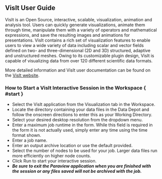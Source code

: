 ## VisIt User Guide


VisIt is an Open Source, interactive, scalable, visualization, animation and analysis tool. Users can quickly generate visualizations, animate them through time, manipulate them with a variety of operators and mathematical expressions, and save the resulting images and animations for presentations. VisIt contains a rich set of visualization features to enable users to view a wide variety of data including scalar and vector fields defined on two- and three-dimensional (2D and 3D) structured, adaptive and unstructured meshes. Owing to its customizable plugin design, VisIt is capable of visualizing data from over 120 different scientific data formats.

More detailed information and VisIt user documentation can be found on the <a href="https://wci.llnl.gov/simulation/computer-codes/visit/" title="VisIt Website" target="_blank">VisIt website</a>.

### How to Start a VisIt Interactive Session in the Workspace { #start }

<ul>
	<li>Select the VisIt application from the Visualization tab in the Workspace.</li>
	<li>Locate the directory containing your data files in the Data Depot and follow the onscreen directions to enter this as your Working Directory.</li>
	<li>Select your desired desktop resolution from the dropdown menu.</li>
	<li>Enter a maximum job runtime in the form. While this field is required in the form it is not actually used, simply enter any time using the time format shown.</li>
	<li>Enter a job name.</li>
	<li>Enter an output archive location or use the default provided.</li>
	<li>Select the number of nodes to be used for your job. Larger data files run more efficiently on higher node counts.</li>
	<li>Click Run to start your interactive session.</li>
	<li><strong><em>Be sure to exit the Paraview application when you are finished with the session or any files saved will not be archived with the job.</em></strong></li>
</ul>
